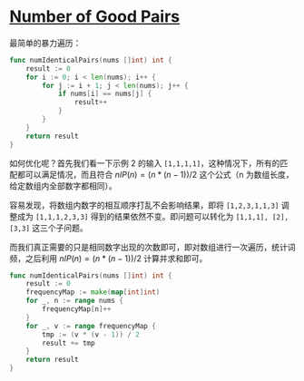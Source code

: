 # [Number of Good Pairs](https://leetcode.com/problems/number-of-good-pairs/description/)

最简单的暴力遍历：

```go
func numIdenticalPairs(nums []int) int {
	result := 0
	for i := 0; i < len(nums); i++ {
		for j := i + 1; j < len(nums); j++ {
			if nums[i] == nums[j] {
				result++
			}
		}
	}
	return result
}
```

如何优化呢？首先我们看一下示例 2 的输入 `[1,1,1,1]`，这种情况下，所有的匹配都可以满足情况，而且符合 $nIP(n)=(n*(n-1))/2$ 这个公式（n 为数组长度，给定数组内全部数字都相同）。

容易发现，将数组内数字的相互顺序打乱不会影响结果，即将 `[1,2,3,1,1,3]` 调整成为 `[1,1,1,2,3,3]` 得到的结果依然不变。即问题可以转化为 `[1,1,1], [2], [3,3]` 这三个子问题。

而我们真正需要的只是相同数字出现的次数即可，即对数组进行一次遍历，统计词频，之后利用 $nIP(n)=(n*(n-1))/2$ 计算并求和即可。

```go
func numIdenticalPairs(nums []int) int {
	result := 0
	frequencyMap := make(map[int]int)
	for _, n := range nums {
		frequencyMap[n]++
	}
	for _, v := range frequencyMap {
		tmp := (v * (v - 1)) / 2
		result += tmp
	}
	return result
}
```
